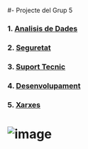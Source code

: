 
#- Projecte del Grup 5

### 1. [Analisis de Dades](./IA_Analisisdedades.md)

### 2. [Seguretat](./IA_Seguretat.md)

### 3. [Suport Tecnic](./IA_SuportTecnic.md)

### 4. [Desenvolupament](./IA_desenvolupament.md)

### 5. [Xarxes](./IA_Xarxes.md)

# ![image](https://github.com/user-attachments/assets/6f531ef2-7dd4-445e-bafd-f923aa6d6a5b)




